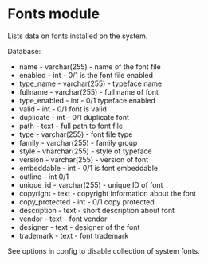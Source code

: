 Fonts module
==============

Lists data on fonts installed on the system. 

Database:
* name - varchar(255) - name of the font file
* enabled - int - 0/1 is the font file enabled
* type_name - varchar(255) - typeface name
* fullname - varchar(255) - full name of font
* type_enabled - int - 0/1 typeface enabled
* valid - int - 0/1 font is valid
* duplicate - int - 0/1 duplicate font
* path - text - full path to font file
* type - varchar(255) - font file type
* family - varchar(255) - family group
* style - vharchar(255) - style of typeface
* version - varchar(255) - version of font
* embeddable - int - 0/1 is font embeddable
* outline - int 0/1
* unique_id - varchar(255) - unique ID of font
* copyright - text - copyright information about the font
* copy_protected - int - 0/1 copy protected
* description - text - short description about font
* vendor - text - font vendor
* designer - text - designer of the font
* trademark - text - font trademark

See options in config to disable collection of system fonts.

